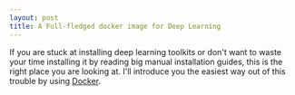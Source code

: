 ```yaml
---
layout: post
title: A Full-fledged docker image for Deep Learning
---
```


If you are stuck at installing deep learning toolkits or don't want to waste your time installing it by reading big manual installation guides, this is the right place you are looking at. I'll introduce you the easiest way out of this trouble by using [Docker](https://www.docker.com/).
